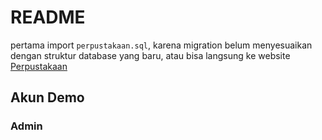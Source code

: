 # README

pertama import `perpustakaan.sql`, karena migration belum menyesuaikan dengan struktur database yang baru, atau bisa langsung ke website [Perpustakaan](http://localhost:8000)

## Akun Demo

### Admin
